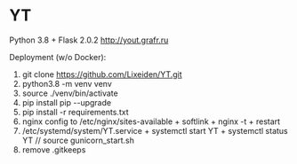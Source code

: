 # YT
Python 3.8 + Flask 2.0.2 
http://yout.grafr.ru

Deployment (w/o Docker):
1. git clone https://github.com/Lixeiden/YT.git
2. python3.8 -m venv venv
3. source ./venv/bin/activate
4. pip install pip --upgrade
5. pip install -r requirements.txt
6. nginx config to /etc/nginx/sites-available + softlink + nginx -t + restart
7. /etc/systemd/system/YT.service + systemctl start YT + systemctl status YT // source gunicorn_start.sh
8. remove .gitkeeps